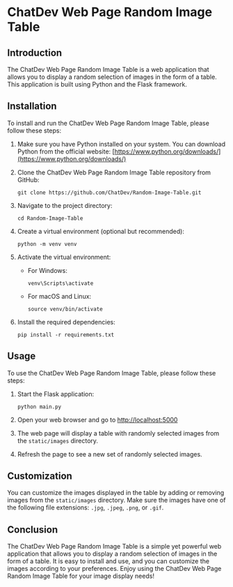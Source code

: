 # ChatDev Web Page Random Image Table

## Introduction

The ChatDev Web Page Random Image Table is a web application that allows you to display a random selection of images in the form of a table. This application is built using Python and the Flask framework.

## Installation

To install and run the ChatDev Web Page Random Image Table, please follow these steps:

1. Make sure you have Python installed on your system. You can download Python from the official website: [https://www.python.org/downloads/](https://www.python.org/downloads/)

2. Clone the ChatDev Web Page Random Image Table repository from GitHub:

   ```
   git clone https://github.com/ChatDev/Random-Image-Table.git
   ```

3. Navigate to the project directory:

   ```
   cd Random-Image-Table
   ```

4. Create a virtual environment (optional but recommended):

   ```
   python -m venv venv
   ```

5. Activate the virtual environment:

   - For Windows:

     ```
     venv\Scripts\activate
     ```

   - For macOS and Linux:

     ```
     source venv/bin/activate
     ```

6. Install the required dependencies:

   ```
   pip install -r requirements.txt
   ```

## Usage

To use the ChatDev Web Page Random Image Table, please follow these steps:

1. Start the Flask application:

   ```
   python main.py
   ```

2. Open your web browser and go to [http://localhost:5000](http://localhost:5000)

3. The web page will display a table with randomly selected images from the `static/images` directory.

4. Refresh the page to see a new set of randomly selected images.

## Customization

You can customize the images displayed in the table by adding or removing images from the `static/images` directory. Make sure the images have one of the following file extensions: `.jpg`, `.jpeg`, `.png`, or `.gif`.

## Conclusion

The ChatDev Web Page Random Image Table is a simple yet powerful web application that allows you to display a random selection of images in the form of a table. It is easy to install and use, and you can customize the images according to your preferences. Enjoy using the ChatDev Web Page Random Image Table for your image display needs!